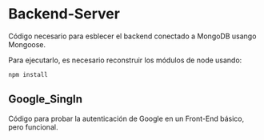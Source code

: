 # Backend-Server

Código necesario para esblecer el backend conectado a MongoDB usango Mongoose.

Para ejecutarlo, es necesario reconstruir los módulos de node usando:
```
npm install
```

## Google_SingIn
Código para probar la autenticación de Google en un Front-End básico, pero funcional.